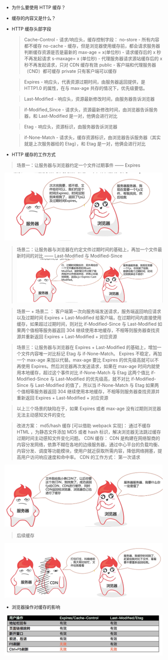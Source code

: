 - 为什么要使用 HTTP 缓存？

* 缓存的内容又是什么？

- HTTP 缓存头部字段

  > Cache-Control - 请求/响应头，缓存控制字段：
  > no-store - 所有内容都不缓存
  > no-cache - 缓存，但是浏览器使用缓存前，都会请求服务器判断缓存资源是否是最新的
  > max-age = x(单位秒) - 请求缓存后的 x 秒不再发起请求
  > s-maxage= x (单位秒) - 代理服务器请求源站缓存后的 x 秒不再发起请求，只对 CDN 缓存有效
  > public - 客户端和代理服务器（CND）都可缓存
  > private 只有客户端可以缓存

  > Expires - 响应头，代表资源过期时间，由服务器返回提供，是 HTTP1.0 的属性，在与 max-age 共存的情况下，优先级要低。

  > Last-Modified - 响应头，资源最新修改时间，由服务器告诉浏览器

  > if-Modified_Since - 请求头，资源最新修改时间，由浏览器告诉服务器，和 Last-Modified 是一对，他俩会进行对比

  > Etag - 响应头，资源标识，由服务器告诉浏览器

  > if-None-Match - 请求头，缓存资源标识，由浏览器告诉服务器（其实就是上次服务器给的 Etag），和 Etag 是一对，他俩会进行对比

* HTTP 缓存的工作方式

> 场景一：让服务器与浏览器约定一个文件过期事件 —— Expires

![Expires](./resource/Expires.png)

> 场景二：让服务器与浏览器在约定文件过期时间的基础上，再加一个文件最新时间的对比 —— Last-Modified 与 Modified-Since
> ![Last-Modified&if-Modified-Since](./resource/Last-Modified&if-Modified-Since.png)

> 场景一 + 场景二 ： 客户端第一次向服务端发送请求，服务端返回响应请求以及过期时间 Expires + Last-Modified 给客户端，在过期时间内直接使用缓存，如果超过过期时间，则对比 if-Modified-Since 与 Last-Modified 如果两个值相等服务器返回 304 继续使用本地缓存，不相等则服务器查找资源并重新返回 Expires + Last-Modified + 对应资源

> 场景三：让服务器与浏览器在 Expires + Last-Modified 的基础上，增加一个文件内容唯一对比标记 Etag 与 if-None-Match。 Expires 不稳定，再加一个 max-age 来加以代替。max-age 要比 Expires 的优先级高就可以不再使用 Expires。然后浏览器再次发送请求，如果在 max-age 时间内就使用本地缓存，超过这个事件对比 if-None-Match 与 Etag 这两个值比 if-Modified-Since 与 Last-Modified 的优先级高，就不对比 if-Modified-Since 与 Last-Modified 的值了，所以当 if-None-Match 与 Etag 如果两个值相等服务器返回 304 继续使用本地缓存，不相等则服务器查找资源并重新返回 Expires + Last-Modified + 对应资源

> 以上三个场景的缺陷在于，如果 Expires 或者 max-age 没有过期则浏览器无法主动感知文件的变化

> 改进方案：
> md5/hash 缓存 [可以借助 webpack 实现]：
> 通过不缓存 HTML ，为静态文件添加 MD5 或者 hash 标识，解决浏览器无法跳过缓存过期时间主动感知文件变化问题。
> CDN 缓存：
> CDN 是构建在网络智商的内容分发网络，依靠不糊在各地的边缘服务器，通过中心平台的负载均衡、内容分发、调度等功能模块，使用户就近获取所需内容，降低网络拥塞，提高用户访问响应速度和命中率。
> CDN 的工作方式：
> 第一次请求

![CDN第一次请求](./resource/CDN第一次请求.png)

> 后续缓存

![CDN后续请求](./resource/CDN后续请求.png)

- 浏览器操作对缓存的影响

![浏览器操作对缓存的影响](./resource/浏览器操作对缓存的影响.png)

